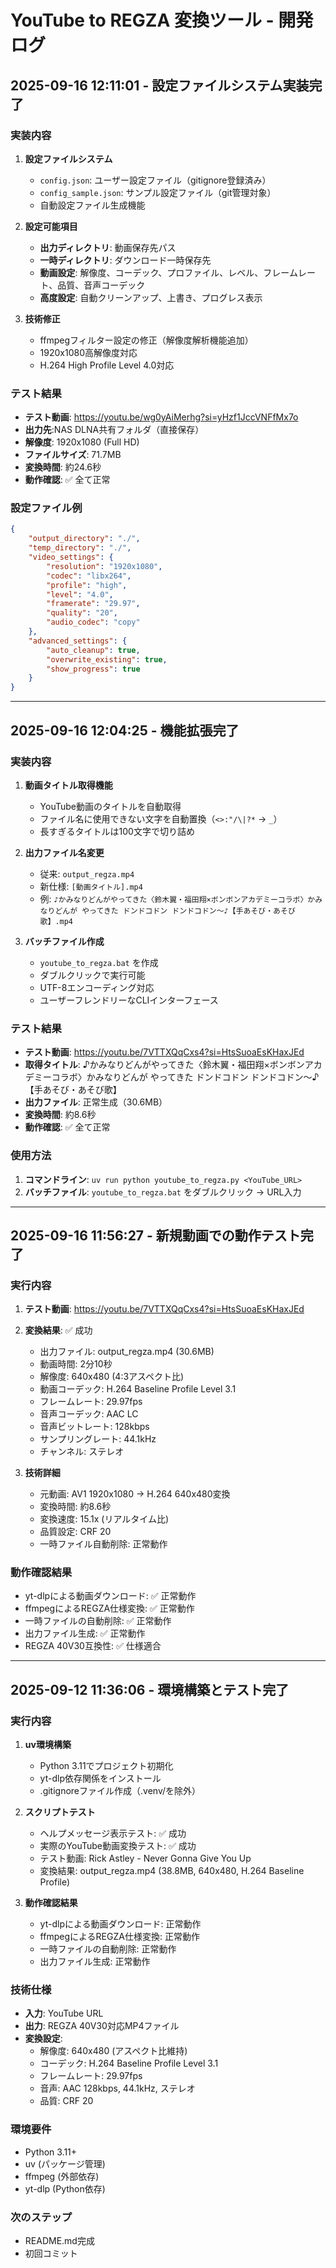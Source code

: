# YouTube to REGZA 変換ツール - 開発ログ

## 2025-09-16 12:11:01 - 設定ファイルシステム実装完了

### 実装内容
1. **設定ファイルシステム**
   - `config.json`: ユーザー設定ファイル（gitignore登録済み）
   - `config_sample.json`: サンプル設定ファイル（git管理対象）
   - 自動設定ファイル生成機能

2. **設定可能項目**
   - **出力ディレクトリ**: 動画保存先パス
   - **一時ディレクトリ**: ダウンロード一時保存先
   - **動画設定**: 解像度、コーデック、プロファイル、レベル、フレームレート、品質、音声コーデック
   - **高度設定**: 自動クリーンアップ、上書き、プログレス表示

3. **技術修正**
   - ffmpegフィルター設定の修正（解像度解析機能追加）
   - 1920x1080高解像度対応
   - H.264 High Profile Level 4.0対応

### テスト結果
- **テスト動画**: https://youtu.be/wg0yAiMerhg?si=yHzf1JccVNFfMx7o
- **出力先**:NAS DLNA共有フォルダ（直接保存）
- **解像度**: 1920x1080 (Full HD)
- **ファイルサイズ**: 71.7MB
- **変換時間**: 約24.6秒
- **動作確認**: ✅ 全て正常

### 設定ファイル例
```json
{
    "output_directory": "./",
    "temp_directory": "./",
    "video_settings": {
        "resolution": "1920x1080",
        "codec": "libx264",
        "profile": "high",
        "level": "4.0",
        "framerate": "29.97",
        "quality": "20",
        "audio_codec": "copy"
    },
    "advanced_settings": {
        "auto_cleanup": true,
        "overwrite_existing": true,
        "show_progress": true
    }
}
```

---

## 2025-09-16 12:04:25 - 機能拡張完了

### 実装内容
1. **動画タイトル取得機能**
   - YouTube動画のタイトルを自動取得
   - ファイル名に使用できない文字を自動置換（`<>:"/\|?*` → `_`）
   - 長すぎるタイトルは100文字で切り詰め

2. **出力ファイル名変更**
   - 従来: `output_regza.mp4`
   - 新仕様: `[動画タイトル].mp4`
   - 例: `♪かみなりどんがやってきた〈鈴木翼・福田翔×ボンボンアカデミーコラボ〉かみなりどんが やってきた ドンドコドン ドンドコドン～♪【手あそび・あそび歌】.mp4`

3. **バッチファイル作成**
   - `youtube_to_regza.bat` を作成
   - ダブルクリックで実行可能
   - UTF-8エンコーディング対応
   - ユーザーフレンドリーなCLIインターフェース

### テスト結果
- **テスト動画**: https://youtu.be/7VTTXQqCxs4?si=HtsSuoaEsKHaxJEd
- **取得タイトル**: ♪かみなりどんがやってきた〈鈴木翼・福田翔×ボンボンアカデミーコラボ〉かみなりどんが やってきた ドンドコドン ドンドコドン～♪【手あそび・あそび歌】
- **出力ファイル**: 正常生成（30.6MB）
- **変換時間**: 約8.6秒
- **動作確認**: ✅ 全て正常

### 使用方法
1. **コマンドライン**: `uv run python youtube_to_regza.py <YouTube_URL>`
2. **バッチファイル**: `youtube_to_regza.bat` をダブルクリック → URL入力

---

## 2025-09-16 11:56:27 - 新規動画での動作テスト完了

### 実行内容
1. **テスト動画**: https://youtu.be/7VTTXQqCxs4?si=HtsSuoaEsKHaxJEd
2. **変換結果**: ✅ 成功
   - 出力ファイル: output_regza.mp4 (30.6MB)
   - 動画時間: 2分10秒
   - 解像度: 640x480 (4:3アスペクト比)
   - 動画コーデック: H.264 Baseline Profile Level 3.1
   - フレームレート: 29.97fps
   - 音声コーデック: AAC LC
   - 音声ビットレート: 128kbps
   - サンプリングレート: 44.1kHz
   - チャンネル: ステレオ

3. **技術詳細**
   - 元動画: AV1 1920x1080 → H.264 640x480変換
   - 変換時間: 約8.6秒
   - 変換速度: 15.1x (リアルタイム比)
   - 品質設定: CRF 20
   - 一時ファイル自動削除: 正常動作

### 動作確認結果
- yt-dlpによる動画ダウンロード: ✅ 正常動作
- ffmpegによるREGZA仕様変換: ✅ 正常動作
- 一時ファイルの自動削除: ✅ 正常動作
- 出力ファイル生成: ✅ 正常動作
- REGZA 40V30互換性: ✅ 仕様適合

---

## 2025-09-12 11:36:06 - 環境構築とテスト完了

### 実行内容
1. **uv環境構築**
   - Python 3.11でプロジェクト初期化
   - yt-dlp依存関係をインストール
   - .gitignoreファイル作成（.venv/を除外）

2. **スクリプトテスト**
   - ヘルプメッセージ表示テスト: ✅ 成功
   - 実際のYouTube動画変換テスト: ✅ 成功
   - テスト動画: Rick Astley - Never Gonna Give You Up
   - 変換結果: output_regza.mp4 (38.8MB, 640x480, H.264 Baseline Profile)

3. **動作確認結果**
   - yt-dlpによる動画ダウンロード: 正常動作
   - ffmpegによるREGZA仕様変換: 正常動作
   - 一時ファイルの自動削除: 正常動作
   - 出力ファイル生成: 正常動作

### 技術仕様
- **入力**: YouTube URL
- **出力**: REGZA 40V30対応MP4ファイル
- **変換設定**:
  - 解像度: 640x480 (アスペクト比維持)
  - コーデック: H.264 Baseline Profile Level 3.1
  - フレームレート: 29.97fps
  - 音声: AAC 128kbps, 44.1kHz, ステレオ
  - 品質: CRF 20

### 環境要件
- Python 3.11+
- uv (パッケージ管理)
- ffmpeg (外部依存)
- yt-dlp (Python依存)

### 次のステップ
- README.md完成
- 初回コミット
